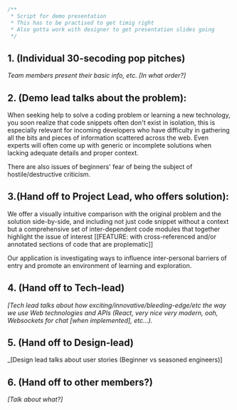 ```C
/**
 * Script for demo presentation
 * This has to be practised to get timig right
 * Also gotta work with designer to get presentation slides going
 */
 ```

## 1. (Individual 30-secoding pop pitches)
_Team members present their basic info, etc. [In what order?]_

## 2. (Demo lead talks about the problem):
When seeking help to solve a coding problem or learning a new technology, you soon realize that code snippets often don't exist in isolation, this is especially relevant for incoming developers who have difficulty in gathering all the bits and pieces of information scattered across the web. Even experts will often come up with generic or incomplete solutions when lacking adequate details and proper context.

There are also issues of beginners' fear of being the subject of hostile/destructive criticism.

## 3.(Hand off to Project Lead, who offers solution):
We offer a visually intuitive comparison with the original problem and the solution side-by-side, and including not just code snippet without a context but a comprehensive set of inter-dependent code modules that together highlight the issue of interest [[FEATURE: with cross-referenced and/or annotated sections of code that are proplematic]]

Our application is investigating ways to influence inter-personal barriers of entry and promote an environment of learning and exploration.

## 4. (Hand off to Tech-lead)
_[Tech lead talks about how exciting/innovative/bleeding-edge/etc the way we use Web technologies and APIs (React, very nice very modern, ooh, Websockets for chat [when implemented], etc...)._

## 5. (Hand off to Design-lead) 
_[Design lead talks about user stories (Beginner vs seasoned engineers)]

## 6. (Hand off to other members?)
_[Talk about what?]_
